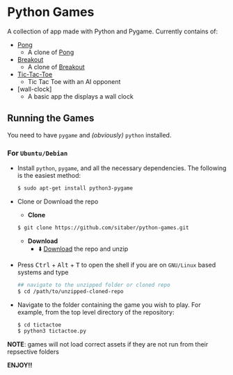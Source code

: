 # Python Games

A collection of app made with Python and Pygame. Currently contains of: 
- [Pong](https://github.com/sitaber/python-games/tree/main/pong)
    - A clone of [Pong](https://en.wikipedia.org/wiki/Pong)
- [Breakout](https://github.com/sitaber/python-games/tree/main/breakout)
    - A clone of [Breakout](https://en.wikipedia.org/wiki/Breakout_(video_game))
- [Tic-Tac-Toe](https://github.com/sitaber/python-games/tree/main/tictactoe)
    - Tic Tac Toe with an AI opponent 
- [wall-clock]
    - A basic app the displays a wall clock

## Running the Games
You need to have `pygame` and _(obviously)_ `python` installed. 

### For `Ubuntu/Debian`
- Install `python`, `pygame`, and all the necessary dependencies. The following is the easiest method:
  ```bash
  $ sudo apt-get install python3-pygame
  ```
- Clone or Download the repo
    - __Clone__
    ```bash
    $ git clone https://github.com/sitaber/python-games.git 
    ```
    - __Download__
        - :arrow_down: [Download](https://github.com/sitaber/python-games/archive/refs/heads/main.zip) the repo and unzip
        
- Press <kbd>Ctrl</kbd> + <kbd>Alt</kbd> + <kbd>T</kbd> to open the shell if you are on `GNU/Linux` based systems and type
  ```bash
  ## navigate to the unzipped folder or cloned repo
  $ cd /path/to/unzipped-cloned-repo
  ```
- Navigate to the folder containing the game you wish to play. For example, from the top level directory of the repository:
  ```bash
  $ cd tictactoe
  $ python3 tictactoe.py
  ```
__NOTE__: games will not load correct assets if they are not run from their repsective folders

__ENJOY!!__
